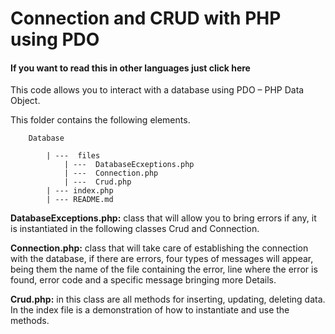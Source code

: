 # Connection and CRUD with PHP using PDO

#### If you want to read this in other languages just click here 

This code allows you to interact with a database using PDO – PHP Data Object.

This folder contains the following elements.

        Database

            | ---  files
                | ---  DatabaseEcxeptions.php
                | ---  Connection.php
                | ---  Crud.php
            | --- index.php
            | --- README.md

**DatabaseExceptions.php:** class that will allow you to bring errors if any, it is instantiated in the following classes Crud and Connection.

**Connection.php:** class that will take care of establishing the connection with the database, if there are errors, four types of messages will appear, being them the name of the file containing the error, line where the error is found, error code and a specific message bringing more Details.


**Crud.php:** in this class are all methods for inserting, updating, deleting data. In the index file is a demonstration of how to instantiate and use the methods.
